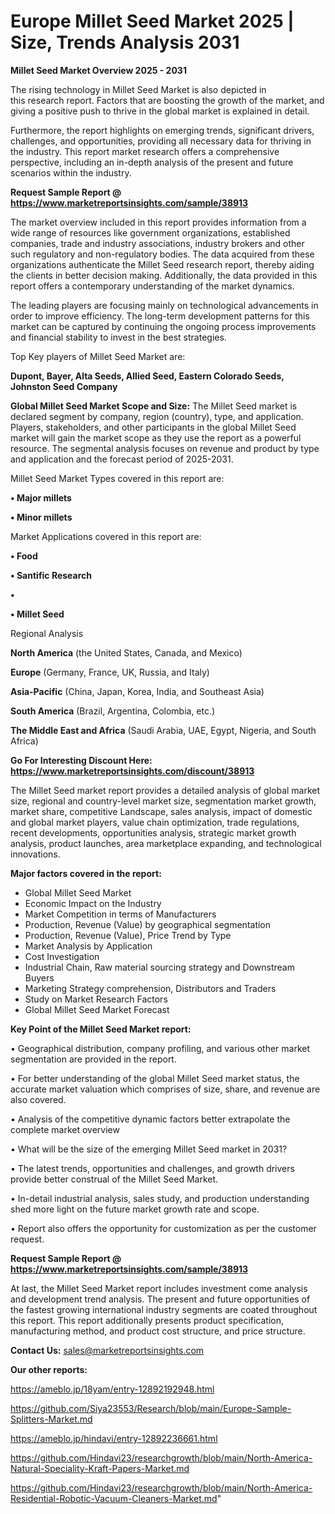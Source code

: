 # Europe Millet Seed Market 2025 | Size, Trends Analysis 2031

<Strong> Millet Seed Market Overview 2025 - 2031</strong>

The rising technology in Millet Seed Market is also depicted in this research report. Factors that are boosting the growth of the market, and giving a positive push to thrive in the global market is explained in detail.

Furthermore, the report highlights on emerging trends, significant drivers, challenges, and opportunities, providing all necessary data for thriving in the industry. This report market research offers a comprehensive perspective, including an in-depth analysis of the present and future scenarios within the industry.

<strong>Request Sample Report @ <a href=https://www.marketreportsinsights.com/sample/38913>https://www.marketreportsinsights.com/sample/38913</a></strong>

The market overview included in this report provides information from a wide range of resources like government organizations, established companies, trade and industry associations, industry brokers and other such regulatory and non-regulatory bodies. The data acquired from these organizations authenticate the Millet Seed research report, thereby aiding the clients in better decision making. Additionally, the data provided in this report offers a contemporary understanding of the market dynamics.

The leading players are focusing mainly on technological advancements in order to improve efficiency. The long-term development patterns for this market can be captured by continuing the ongoing process improvements and financial stability to invest in the best strategies.

Top Key players of Millet Seed Market are:

<strong>Dupont, Bayer, Alta Seeds, Allied Seed, Eastern Colorado Seeds, Johnston Seed Company</strong>

<strong><b>Global Millet Seed Market Scope and Size:</b></strong>
The Millet Seed market is declared segment by company, region (country), type, and application. Players, stakeholders, and other participants in the global Millet Seed market will gain the market scope as they use the report as a powerful resource. The segmental analysis focuses on revenue and product by type and application and the forecast period of 2025-2031.

Millet Seed Market Types covered in this report are:

<strong>•  Major millets

•  Minor millets</strong>

Market Applications covered in this report are:

<strong>•  Food

•  Santific Research

•  

•  Millet Seed</strong> 

Regional Analysis

<strong>North America</strong> (the United States, Canada, and Mexico)

<strong>Europe</strong> (Germany, France, UK, Russia, and Italy)

<strong>Asia-Pacific</strong> (China, Japan, Korea, India, and Southeast Asia)

<strong>South America</strong> (Brazil, Argentina, Colombia, etc.)

<strong>The Middle East and Africa</strong> (Saudi Arabia, UAE, Egypt, Nigeria, and South Africa)

<strong>Go For Interesting Discount Here: <a href=https://www.marketreportsinsights.com/discount/38913>https://www.marketreportsinsights.com/discount/38913</a></strong>

The Millet Seed market report provides a detailed analysis of global market size, regional and country-level market size, segmentation market growth, market share, competitive Landscape, sales analysis, impact of domestic and global market players, value chain optimization, trade regulations, recent developments, opportunities analysis, strategic market growth analysis, product launches, area marketplace expanding, and technological innovations.

<strong><b>Major factors covered in the report:</b></strong>
<ul>
  <li>Global Millet Seed Market </li>
  <li>Economic Impact on the Industry</li>
  <li>Market Competition in terms of Manufacturers</li>
  <li>Production, Revenue (Value) by geographical segmentation</li>
  <li>Production, Revenue (Value), Price Trend by Type</li>
  <li>Market Analysis by Application</li>
  <li>Cost Investigation</li>
  <li>Industrial Chain, Raw material sourcing strategy and Downstream Buyers</li>
  <li>Marketing Strategy comprehension, Distributors and Traders</li>
  <li>Study on Market Research Factors</li>
  <li>Global Millet Seed Market Forecast</li>
</ul>

<strong><b>Key Point of the Millet Seed Market report:</b></strong>

• Geographical distribution, company profiling, and various other market segmentation are provided in the report.

• For better understanding of the global Millet Seed market status, the accurate market valuation which comprises of size, share, and revenue are also covered.

• Analysis of the competitive dynamic factors better extrapolate the complete market overview

• What will be the size of the emerging Millet Seed market in 2031?

• The latest trends, opportunities and challenges, and growth drivers provide better construal of the Millet Seed Market.

• In-detail industrial analysis, sales study, and production understanding shed more light on the future market growth rate and scope.

• Report also offers the opportunity for customization as per the customer request.

<strong>Request Sample Report @ <a href=https://www.marketreportsinsights.com/sample/38913>https://www.marketreportsinsights.com/sample/38913</a></strong>

At last, the Millet Seed Market report includes investment come analysis and development trend analysis. The present and future opportunities of the fastest growing international industry segments are coated throughout this report. This report additionally presents product specification, manufacturing method, and product cost structure, and price structure.

<strong>Contact Us:</strong>
sales@marketreportsinsights.com

<strong>Our other reports:</strong>

<a href=https://ameblo.jp/18yam/entry-12892192948.html>https://ameblo.jp/18yam/entry-12892192948.html</a>

<a href=https://github.com/Siya23553/Research/blob/main/Europe-Sample-Splitters-Market.md>https://github.com/Siya23553/Research/blob/main/Europe-Sample-Splitters-Market.md</a>

<a href=https://ameblo.jp/hindavi/entry-12892236661.html>https://ameblo.jp/hindavi/entry-12892236661.html</a>

<a href=https://github.com/Hindavi23/researchgrowth/blob/main/North-America-Natural-Speciality-Kraft-Papers-Market.md>https://github.com/Hindavi23/researchgrowth/blob/main/North-America-Natural-Speciality-Kraft-Papers-Market.md</a>

<a href=https://github.com/Hindavi23/researchgrowth/blob/main/North-America-Residential-Robotic-Vacuum-Cleaners-Market.md>https://github.com/Hindavi23/researchgrowth/blob/main/North-America-Residential-Robotic-Vacuum-Cleaners-Market.md</a>"
